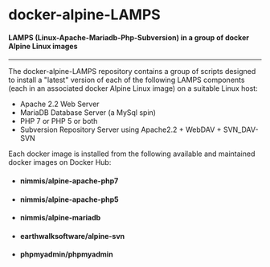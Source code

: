 # docker-alpine-LAMPS
#### LAMPS (Linux-Apache-Mariadb-Php-Subversion) in a group of docker Alpine Linux images

____

The docker-alpine-LAMPS repository contains a group of scripts designed to install a "latest" version of each of the following LAMPS components (each in an associated docker Alpine Linux image) on a suitable Linux host:
  - Apache 2.2 Web Server
  - MariaDB Database Server (a MySql spin)
  - PHP 7 or PHP 5 or both
  - Subversion Repository Server using Apache2.2 + WebDAV + SVN_DAV-SVN
  
Each docker image is installed from the following available and maintained docker images on Docker Hub:
  - #### nimmis/alpine-apache-php7
  - #### nimmis/alpine-apache-php5
  - #### nimmis/alpine-mariadb
  - #### earthwalksoftware/alpine-svn
  - #### phpmyadmin/phpmyadmin
  
  
  
